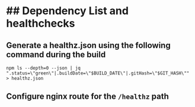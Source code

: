 # ## Dependency List and healthchecks

## Generate a healthz.json using the following command during the build
`npm ls --depth=0 --json | jq ".status=\"green\"|.buildDate=\"$BUILD_DATE\"|.gitHash=\"$GIT_HASH\"" > healthz.json`

## Configure nginx route for the `/healthz` path
